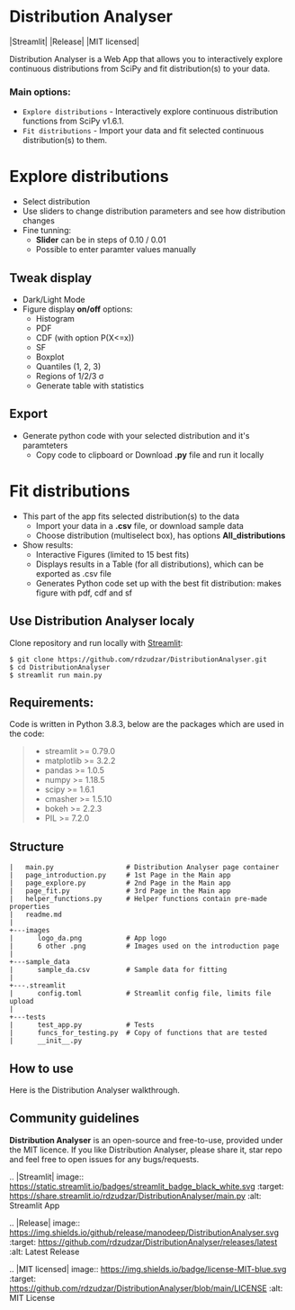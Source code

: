 # Distribution Analyser
|Streamlit| |Release| |MIT licensed|

Distribution Analyser is a Web App that allows you to interactively explore 
continuous distributions from SciPy and fit distribution(s) to your data.

### Main options:

- `Explore distributions` - Interactively explore continuous distribution functions from SciPy v1.6.1.
- `Fit distributions` - Import your data and fit selected continuous distribution(s) to them.

# Explore distributions

- Select distribution
- Use sliders to change distribution parameters and see how distribution changes
- Fine tunning: 
    - **Slider** can be in steps of 0.10 / 0.01
    - Possible to enter paramter values manually

## Tweak display

- Dark/Light Mode
- Figure display **on/off** options:
    - Histogram
    - PDF
    - CDF (with option P(X<=x))
    - SF
    - Boxplot
    - Quantiles (1, 2, 3)
    - Regions of 1/2/3 σ
    - Generate table with statistics

## Export

- Generate python code with your selected distribution and it's paramteters
    - Copy code to clipboard or Download **.py** file and run it locally 

# Fit distributions

- This part of the app fits selected distribution(s) to the data
    - Import your data in a **.csv** file, or download sample data
    - Choose distribution (multiselect box), has options **All_distributions**
- Show results: 
    - Interactive Figures (limited to 15 best fits)
    - Displays results in a Table (for all distributions), which can be exported as .csv file
    - Generates Python code set up with the best fit distribution: makes figure with pdf, cdf and sf


## Use Distribution Analyser localy

Clone repository and run locally with [Streamlit](https://streamlit.io/):
```
$ git clone https://github.com/rdzudzar/DistributionAnalyser.git
$ cd DistributionAnalyser
$ streamlit run main.py
```

**Requirements:**
-----------------
Code is written in Python 3.8.3, below are the packages which are used in the code:

> - streamlit >= 0.79.0
> - matplotlib >= 3.2.2
> - pandas >= 1.0.5
> - numpy >= 1.18.5
> - scipy >= 1.6.1
> - cmasher >= 1.5.10
> - bokeh >= 2.2.3
> - PIL >= 7.2.0

## Structure
```
|   main.py                  # Distribution Analyser page container
|   page_introduction.py     # 1st Page in the Main app
|   page_explore.py          # 2nd Page in the Main app
|   page_fit.py              # 3rd Page in the Main app
|   helper_functions.py      # Helper functions contain pre-made properties
|   readme.md                
|   
+---images                   
|      logo_da.png           # App logo
|      6 other .png          # Images used on the introduction page
|
+---sample_data              
|      sample_da.csv         # Sample data for fitting
|
+---.streamlit               
|      config.toml           # Streamlit config file, limits file upload
|       
+---tests                    
|      test_app.py           # Tests
|      funcs_for_testing.py  # Copy of functions that are tested
|      __init__.py          
```

## How to use

Here is the Distribution Analyser walkthrough.

## Community guidelines

**Distribution Analyser** is an open-source and free-to-use, provided under the MIT licence.
If you like Distribution Analyser, please share it, star repo and feel free to open issues for any bugs/requests.

.. |Streamlit| image:: https://static.streamlit.io/badges/streamlit_badge_black_white.svg
   :target: https://share.streamlit.io/rdzudzar/DistributionAnalyser/main.py
   :alt: Streamlit App
   
.. |Release| image:: https://img.shields.io/github/release/manodeep/DistributionAnalyser.svg
   :target: https://github.com/rdzudzar/DistributionAnalyser/releases/latest
   :alt: Latest Release

.. |MIT licensed| image:: https://img.shields.io/badge/license-MIT-blue.svg
   :target: https://github.com/rdzudzar/DistributionAnalyser/blob/main/LICENSE
   :alt: MIT License
   
